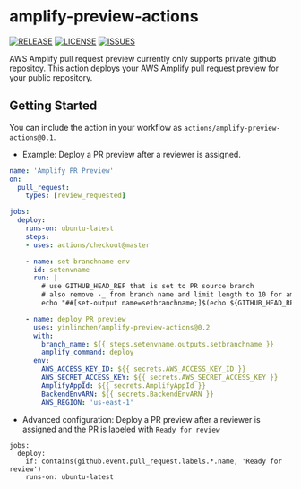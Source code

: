 # amplify-preview-actions

[![RELEASE](https://img.shields.io/github/v/release/yinlinchen/amplify-preview-actions?include_prereleases)](https://github.com/ambientlight/amplify-cli-action/releases)
[![LICENSE](https://img.shields.io/github/license/yinlinchen/amplify-preview-actions)](https://github.com/yinlinchen/amplify-preview-actions/blob/master/LICENSE)
[![ISSUES](https://img.shields.io/github/issues/yinlinchen/amplify-preview-actions)](https://github.com/yinlinchen/amplify-preview-actions/issues)

AWS Amplify pull request preview currently only supports private github repositoy. This action deploys your AWS Amplify pull request preview for your public repository.

## Getting Started
You can include the action in your workflow as `actions/amplify-preview-actions@0.1`.

* Example: Deploy a PR preview after a reviewer is assigned.

```yaml
name: 'Amplify PR Preview'
on:
  pull_request:
    types: [review_requested]

jobs:
  deploy:
    runs-on: ubuntu-latest
    steps:
    - uses: actions/checkout@master

    - name: set branchname env
      id: setenvname
      run: |
        # use GITHUB_HEAD_REF that is set to PR source branch
        # also remove -_ from branch name and limit length to 10 for amplify env restriction
        echo "##[set-output name=setbranchname;]$(echo ${GITHUB_HEAD_REF//[-_]/} | cut -c-10)"

    - name: deploy PR preview
      uses: yinlinchen/amplify-preview-actions@0.2
      with:
        branch_name: ${{ steps.setenvname.outputs.setbranchname }}
        amplify_command: deploy
      env:
        AWS_ACCESS_KEY_ID: ${{ secrets.AWS_ACCESS_KEY_ID }}
        AWS_SECRET_ACCESS_KEY: ${{ secrets.AWS_SECRET_ACCESS_KEY }}
        AmplifyAppId: ${{ secrets.AmplifyAppId }}
        BackendEnvARN: ${{ secrets.BackendEnvARN }}
        AWS_REGION: 'us-east-1'
```

* Advanced configuration: Deploy a PR preview after a reviewer is assigned and the PR is labeled with ```Ready for review```

```
jobs:
  deploy:
    if: contains(github.event.pull_request.labels.*.name, 'Ready for review')
    runs-on: ubuntu-latest
```